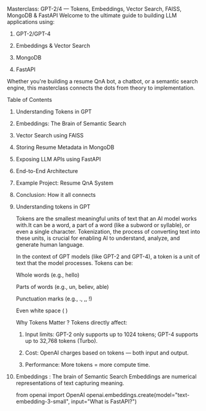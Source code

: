 Masterclass: GPT-2/4 — Tokens, Embeddings, Vector Search, FAISS, MongoDB & FastAPI
Welcome to the ultimate guide to building LLM applications using:

1. GPT-2/GPT-4

2. Embeddings & Vector Search

3. MongoDB

4. FastAPI

Whether you're building a resume QnA bot, a chatbot, or a semantic search engine, this masterclass connects the dots from theory to implementation.

Table of Contents

1. Understanding Tokens in GPT

2. Embeddings: The Brain of Semantic Search

3. Vector Search using FAISS

4. Storing Resume Metadata in MongoDB

5. Exposing LLM APIs using FastAPI

6. End-to-End Architecture

7. Example Project: Resume QnA System

8. Conclusion: How it all connects


1. Understanding tokens in GPT

    Tokens are the smallest meaningful units of text that an AI model works with.It can be a word, a part of a word (like a subword or syllable), or even a single character. Tokenization, the process of converting text into these units, is crucial for enabling AI to understand, analyze, and generate human language. 

    In the context of GPT models (like GPT-2 and GPT-4), a token is a unit of text that the model processes. Tokens can be:

    Whole words (e.g., hello)

    Parts of words (e.g., un, believ, able)

    Punctuation marks (e.g., ., ,, !)

    Even white space ( )

    Why Tokens Matter ?
    Tokens directly affect:

    1. Input limits: GPT-2 only supports up to 1024 tokens; GPT-4 supports up to 32,768 tokens (Turbo).

    2. Cost: OpenAI charges based on tokens — both input and output.

    3. Performance: More tokens = more compute time.

2. Embeddings : The brain of Semantic Search
    Embeddings are numerical representations of text capturing meaning.

    from openai import OpenAI
    openai.embeddings.create(model="text-embedding-3-small", input="What is FastAPI?")








